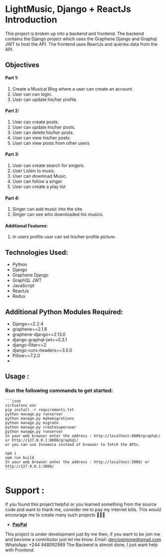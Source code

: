# LightMusic, Django + ReactJs Introduction

This project is broken up into a backend and frontend. The backend contains the Django project which uses the Graphene Django and Graphql JWT to host the API. The frontend uses ReactJs and queries data from the API.


## Objectives
<h4>Part 1:</h4>
<ol>
    <li>Create a Musical Blog where a user can create an account.</li>
    <li>User can can login.</li>
    <li>User can update his/her profile.</li>
</ol>

<h4>Part 2:</h4>
<ol>
    <li>User can create posts.</li>
    <li>User can update his/her posts.</li>
    <li>User can delete his/her posts.</li>
    <li>User can view his/her posts.</li>
    <li>User can view posts from other users</li>
</ol>

<h4>Part 3:</h4>
<ol>
    <li>User can create search for singers.</li>
    <li>User Listen to music.</li>
    <li>User can download Music.</li>
    <li>User can follow a singer</li>
    <li>User can create a play list</li>
</ol>


<h4>Part 4:</h4>
<ol>
    <li>Singer can add music into the site.</li>
    <li>Singer can see who downloaded his musics.</li>
</ol>

<h4>Additional Features:</h4>
<ol>
    <li>In users profile user can set his/her profile picture.</li>
</ol>


<h2>Technologies Used:</h2>
<ul>
    <li>Python</li>
    <li>Django</li>
    <li>Graphene Django</li>
    <li>GraphQL JWT</li>
    <li>JavaScript</li>
    <li>ReactJs</li>
    <li>Redux</li>
</ul>


<h2>Additional Python Modules Required:</h2>
<ul>
    <li>Django==2.2.4</li>
    <li>graphene==2.1.8</li>
    <li>graphene-django==2.13.0</li>
    <li>django-graphql-jwt==0.3.1</li>
    <li>django-filter>=2</li>
    <li>django-cors-headers==3.5.0</li>
    <li>Pillow==7.2.0</li>
    <li></li>
</ul>  


<h2>Usage :</h2>
    <h3>Run the following commands to get started:</h3>

    ```json
    virtualenv env
    pip install -r requirements.txt
    python manage.py runserver
    python manage.py makemigrations
    python manage.py migrate
    python manage.py createsuperuser
    python manage.py runserver
    In your web browser enter the address : http://localhost:8000/graphql/ or http://127.0.0.1:8000/graphql/  
    or you can use Insomnia instead of browser to fetch the APIs. 

    npm i
    npm run build
    In your web browser enter the address : http://localhost:3000/ or http://127.0.0.1:3000/
    ```


# Support :
If you found this project helpful or you learned something from the source code and want to thank me, consider me to pay my internet bills. This would encourage me to create many such projects 👨🏻‍💻

<ul>
    <li><a href="https://www.paypal.me/derciosinione"><b>PayPal</b></a></li>
</ul>

This project is under development just by me then, if you want to be join me and become a contributor just let me know. 
    Email: derciosinione@gmail.com 
    WhatsApp: +244 948092989
The Backend is almost done, I just want help with Frontend.


